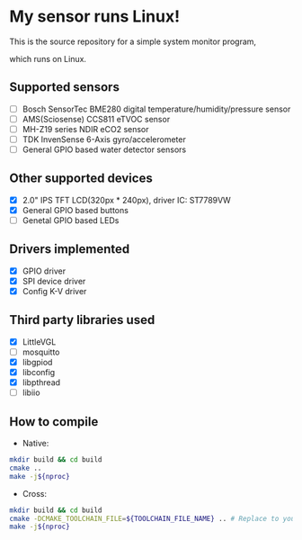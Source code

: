 # My sensor runs Linux!

This is the source repository for a simple system monitor program,

which runs on Linux.

## Supported sensors

- [ ] Bosch SensorTec BME280 digital temperature/humidity/pressure sensor
- [ ] AMS(Sciosense) CCS811 eTVOC sensor
- [ ] MH-Z19 series NDIR eCO2 sensor 
- [ ] TDK InvenSense 6-Axis gyro/accelerometer
- [ ] General GPIO based water detector sensors

## Other supported devices

- [x] 2.0" IPS TFT LCD(320px * 240px), driver IC: ST7789VW
- [x] General GPIO based buttons
- [ ] Genetal GPIO based LEDs

## Drivers implemented
- [x] GPIO driver
- [x] SPI device driver
- [x] Config K-V driver

## Third party libraries used

- [x] LittleVGL
- [ ] mosquitto
- [x] libgpiod
- [x] libconfig
- [x] libpthread
- [ ] libiio

## How to compile

* Native:

```bash
mkdir build && cd build
cmake ..
make -j${nproc}
```

* Cross:
```bash
mkdir build && cd build
cmake -DCMAKE_TOOLCHAIN_FILE=${TOOLCHAIN_FILE_NAME} .. # Replace to yours
make -j${nproc}
```
